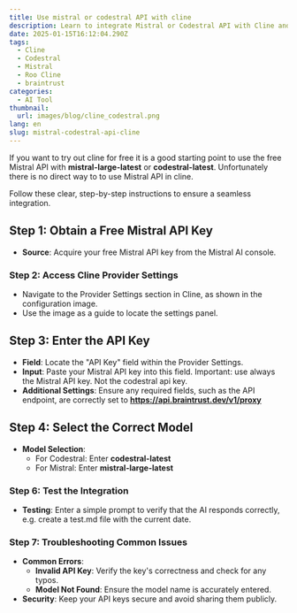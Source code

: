 ```yaml
---
title: Use mistral or codestral API with cline
description: Learn to integrate Mistral or Codestral API with Cline and other OpenAI-compatible APIs for seamless AI functionality - completely free.
date: 2025-01-15T16:12:04.290Z
tags:
  - Cline
  - Codestral
  - Mistral
  - Roo Cline
  - braintrust
categories:
  - AI Tool
thumbnail:
  url: images/blog/cline_codestral.png
lang: en
slug: mistral-codestral-api-cline
---
```


If you want to try out cline for free it is a good starting point to use the free Mistral API with **mistral-large-latest** or **codestral-latest**. Unfortunately there is no direct way to to use Mistral API in cline.

Follow these clear, step-by-step instructions to ensure a seamless integration.

## Step 1: Obtain a Free Mistral API Key

- **Source**: Acquire your free Mistral API key from the Mistral AI console.

### Step 2: Access Cline Provider Settings

- Navigate to the Provider Settings section in Cline, as shown in the configuration image.
- Use the image as a guide to locate the settings panel.

## Step 3: Enter the API Key

- **Field**: Locate the "API Key" field within the Provider Settings.
- **Input**: Paste your Mistral API key into this field. Important: use always the Mistral API key. Not the codestral api key.
- **Additional Settings**: Ensure any required fields, such as the API endpoint, are correctly set to **https://api.braintrust.dev/v1/proxy**

## Step 4: Select the Correct Model

- **Model Selection**:
  - For Codestral: Enter **codestral-latest**
  - For Mistral: Enter **mistral-large-latest**

### Step 6: Test the Integration

- **Testing**: Enter a simple prompt to verify that the AI responds correctly, e.g. create a test.md file with the current date.

### Step 7: Troubleshooting Common Issues

- **Common Errors**:
  - **Invalid API Key**: Verify the key's correctness and check for any typos.
  - **Model Not Found**: Ensure the model name is accurately entered.
- **Security**: Keep your API keys secure and avoid sharing them publicly.
